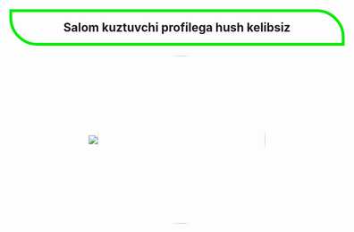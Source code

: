 <div style=" width: 600px; margin: 0 auto; text-align: center;">
            <h2 style="border: 5px solid #00ec00; padding: 15px 30px; border-radius: 0 50px; cursor: no-drop;">Salom kuztuvchi profilega hush kelibsiz</h2>
            <div style="display: flex; justify-content: center; align-items: center; ">
               <img src="https://media2.giphy.com/media/v1.Y2lkPTc5MGI3NjExYTc0ZWIyNTkxNTlmNGI1NTQyNDhkZWFjNDhjYzM1NTg1NGYyZDkyZiZjdD1n/PbGFUKs3queMhulFgO/giphy.gif" width: 100px;> 
               <img style="border-radius: 50%; width: 300px; height: 300px;" src="https://media0.giphy.com/media/fvfjckkRsf1Y5Q9TgI/giphy.gif?cid=ecf05e47oowyt4uhh3skpfmsp7p66u0e2mx2txlmi5xzdpkj&rid=giphy.gif&ct=g" > 
            </div>
         </div>
